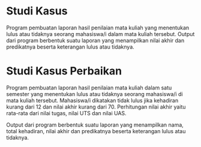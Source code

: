 # Studi Kasus
Program pembuatan laporan hasil penilaian mata kuliah yang menentukan lulus atau tidaknya seorang mahasiswa/i dalam mata kuliah tersebut. Output dari program berbentuk suatu laporan yang menampilkan nilai akhir dan predikatnya beserta keterangan lulus atau tidaknya.

# Studi Kasus Perbaikan
Program pembuatan laporan hasil penilaian mata kuliah dalam satu semester yang menentukan lulus atau tidaknya seorang mahasiswa/i di mata kuliah tersebut. Mahasiswa/i dikatakan tidak lulus jika kehadiran kurang dari 12 dan nilai akhir kurang dari 70. Perhitungan nilai akhir yaitu rata-rata dari nilai tugas, nilai UTS dan nilai UAS.

Output dari program berbentuk suatu laporan yang menampilkan nama, total kehadiran, nilai akhir dan predikatnya beserta keterangan lulus atau tidaknya.
